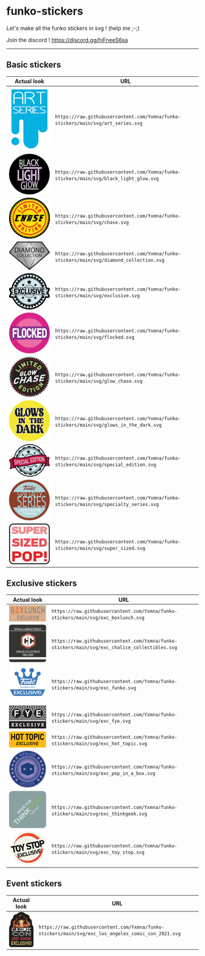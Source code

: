 # funko-stickers
Let's make all the funko stickers in svg ! (help me ;-;)

Join the discord ! https://discord.gg/hjFneeS6sa

---

## Basic stickers

|  Actual look | URL  |
| :---: | ------ |
| <img src="https://raw.githubusercontent.com/Yxmna/funko-stickers/main/svg/art_series.svg" max-width="150" max-height="150">| ```https://raw.githubusercontent.com/Yxmna/funko-stickers/main/svg/art_series.svg```
| <img src="https://raw.githubusercontent.com/Yxmna/funko-stickers/main/svg/black_light_glow.svg" max-width="150" max-height="150"> | ```https://raw.githubusercontent.com/Yxmna/funko-stickers/main/svg/black_light_glow.svg```
| <img src="https://raw.githubusercontent.com/Yxmna/funko-stickers/main/svg/chase.svg" max-width="150" max-height="150"> | ```https://raw.githubusercontent.com/Yxmna/funko-stickers/main/svg/chase.svg```
<img src="https://raw.githubusercontent.com/Yxmna/funko-stickers/main/svg/diamond_collection.svg" max-width="150" max-height="150"> | ```https://raw.githubusercontent.com/Yxmna/funko-stickers/main/svg/diamond_collection.svg```
 <img src="https://raw.githubusercontent.com/Yxmna/funko-stickers/main/svg/exclusive.svg" max-width="150" max-height="150"> | ```https://raw.githubusercontent.com/Yxmna/funko-stickers/main/svg/exclusive.svg```
 <img src="https://raw.githubusercontent.com/Yxmna/funko-stickers/main/svg/flocked.svg" max-width="150" max-height="150"> | ```https://raw.githubusercontent.com/Yxmna/funko-stickers/main/svg/flocked.svg```
 <img src="https://raw.githubusercontent.com/Yxmna/funko-stickers/main/svg/glow_chase.svg" max-width="150" max-height="150"> | ```https://raw.githubusercontent.com/Yxmna/funko-stickers/main/svg/glow_chase.svg```
 <img src="https://raw.githubusercontent.com/Yxmna/funko-stickers/main/svg/glows_in_the_dark.svg" max-width="150" max-height="150"> | ```https://raw.githubusercontent.com/Yxmna/funko-stickers/main/svg/glows_in_the_dark.svg```
 <img src="https://raw.githubusercontent.com/Yxmna/funko-stickers/main/svg/special_edition.svg" max-width="150" max-height="150"> | ```https://raw.githubusercontent.com/Yxmna/funko-stickers/main/svg/special_edition.svg```
 <img src="https://raw.githubusercontent.com/Yxmna/funko-stickers/main/svg/specialty_series.svg" max-width="150" max-height="150"> | ```https://raw.githubusercontent.com/Yxmna/funko-stickers/main/svg/specialty_series.svg```
 <img src="https://raw.githubusercontent.com/Yxmna/funko-stickers/main/svg/super_sized.svg" max-width="150" max-height="150"> | ```https://raw.githubusercontent.com/Yxmna/funko-stickers/main/svg/super_sized.svg```




## Exclusive stickers

|  Actual look | URL  |
| :---: | ------ |
 <img src="https://raw.githubusercontent.com/Yxmna/funko-stickers/main/svg/exc_boxlunch.svg" max-width="150" max-height="150"> | ```https://raw.githubusercontent.com/Yxmna/funko-stickers/main/svg/exc_boxlunch.svg```
 <img src="https://raw.githubusercontent.com/Yxmna/funko-stickers/main/svg/exc_chalice_collectibles.svg" max-width="150" max-height="150"> | ```https://raw.githubusercontent.com/Yxmna/funko-stickers/main/svg/exc_chalice_collectibles.svg```
 <img src="https://raw.githubusercontent.com/Yxmna/funko-stickers/main/svg/exc_funko.svg" max-width="150" max-height="150"> | ```https://raw.githubusercontent.com/Yxmna/funko-stickers/main/svg/exc_funko.svg```
 <img src="https://raw.githubusercontent.com/Yxmna/funko-stickers/main/svg/exc_fye.svg" max-width="150" max-height="150"> | ```https://raw.githubusercontent.com/Yxmna/funko-stickers/main/svg/exc_fye.svg```
 <img src="https://raw.githubusercontent.com/Yxmna/funko-stickers/main/svg/exc_hot_topic.svg" max-width="150" max-height="150"> | ```https://raw.githubusercontent.com/Yxmna/funko-stickers/main/svg/exc_hot_topic.svg```
 <img src="https://raw.githubusercontent.com/Yxmna/funko-stickers/main/svg/exc_pop_in_a_box.svg" max-width="150" max-height="150"> | ```https://raw.githubusercontent.com/Yxmna/funko-stickers/main/svg/exc_pop_in_a_box.svg```
 <img src="https://raw.githubusercontent.com/Yxmna/funko-stickers/main/svg/exc_thinkgeek.svg" max-width="150" max-height="150"> | ```https://raw.githubusercontent.com/Yxmna/funko-stickers/main/svg/exc_thinkgeek.svg```
 <img src="https://raw.githubusercontent.com/Yxmna/funko-stickers/main/svg/exc_toy_stop.svg" max-width="150" max-height="150"> | ```https://raw.githubusercontent.com/Yxmna/funko-stickers/main/svg/exc_toy_stop.svg```


 ## Event stickers

|  Actual look | URL  |
| :---: | ------ |
 <img src="https://raw.githubusercontent.com/Yxmna/funko-stickers/main/svg/exc_los_angeles_comic_con_2021.svg" max-width="150" max-height="150"> | ```https://raw.githubusercontent.com/Yxmna/funko-stickers/main/svg/exc_los_angeles_comic_con_2021.svg```
